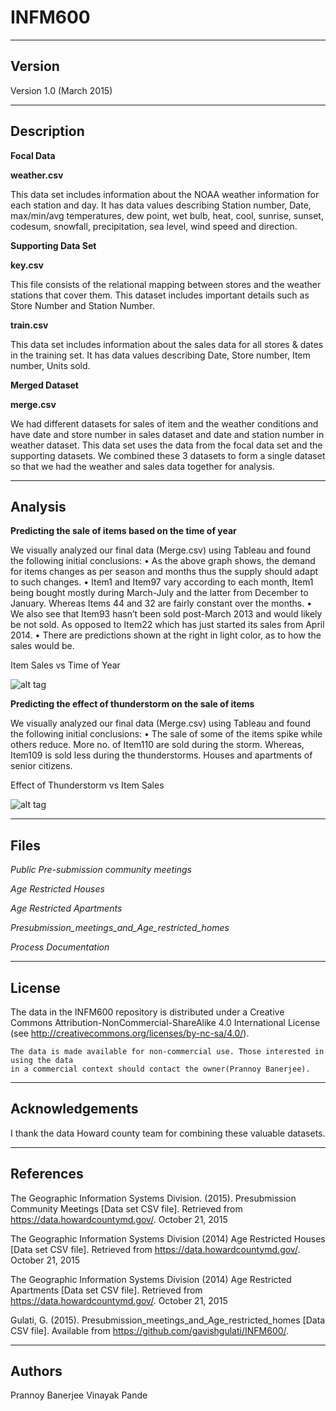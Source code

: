 # INFM600
-------
Version
-------

Version 1.0 (March 2015)

-----------
Description
-----------

**Focal Data**

**weather.csv**

This data set includes information about the NOAA weather information for each station and day. It has data values describing Station number, Date, max/min/avg temperatures, dew point, wet bulb, heat, cool, sunrise, sunset, codesum, snowfall, precipitation, sea level, wind speed and direction.

**Supporting Data Set**

**key.csv**

This file consists of the relational mapping between stores and the weather stations that cover them. This dataset includes important details such as Store Number and Station Number.





**train.csv**

This data set includes information about the sales data for all stores & dates in the training set. It has data values describing Date, Store number, Item number, Units sold. 

**Merged Dataset**

**merge.csv**

We had different datasets for sales of item and the weather conditions and have date and store number in sales dataset and date and station number in weather dataset. This data set uses the data from the focal data set and the supporting datasets. We combined these 3 datasets to form a single dataset so that we had the weather and sales data together for analysis.



---------------
Analysis
---------------

**Predicting the sale of items based on the time of year**

We visually analyzed our final data (Merge.csv) using Tableau and found the following initial conclusions:
•	As the above graph shows, the demand for items changes as per season and months thus the supply should adapt to such changes. 
•	Item1 and Item97 vary according to each month, Item1 being bought mostly during March-July and the latter from December to January. Whereas Items 44 and 32 are fairly constant over the months. 
•	We also see that Item93 hasn’t been sold post-March 2013 and would likely be not sold. 
As opposed to Item22 which has just started its sales from April 2014. 
•	There are predictions shown at the right in light color, as to how the sales would be.


Item Sales vs Time of Year

![alt tag](https://github.com/Prannoy123/INFM-600/item-sales-vs-time-of-year.png)

**Predicting the effect of thunderstorm on the sale of items**

We visually analyzed our final data (Merge.csv) using Tableau and found the following initial conclusions:
•	The sale of some of the items spike while others reduce. More no. of Item110 are sold during the storm. Whereas, Item109 is sold less during the thunderstorms.
Houses and apartments of senior citizens.

Effect of Thunderstorm vs Item Sales

![alt tag](https://github.com/Prannoy123/INFM-600/effect-of-thunderstorm.png)

-----
Files
-----

*Public Pre-submission community meetings*

*Age Restricted Houses*

*Age Restricted Apartments*

*Presubmission_meetings_and_Age_restricted_homes*

*Process Documentation*

------- 
License
-------

The data in the INFM600 repository is distributed under a Creative Commons 
Attribution-NonCommercial-ShareAlike 4.0 International License (see 
http://creativecommons.org/licenses/by-nc-sa/4.0/).
   
	The data is made available for non-commercial use. Those interested in using the data 
   	in a commercial context should contact the owner(Prannoy Banerjee).

----------------
Acknowledgements
----------------

   I thank the data Howard county team for combining these valuable datasets.

----------
References
----------

The Geographic Information Systems Division. (2015). Presubmission Community Meetings [Data set CSV file]. Retrieved from https://data.howardcountymd.gov/. October 21, 2015

The Geographic Information Systems Division (2014) Age Restricted Houses [Data set CSV file]. Retrieved from https://data.howardcountymd.gov/. October 21, 2015

The Geographic Information Systems Division (2014) Age Restricted Apartments [Data set CSV file]. Retrieved from https://data.howardcountymd.gov/. October 21, 2015

Gulati, G. (2015). Presubmission_meetings_and_Age_restricted_homes [Data CSV file]. Available from https://github.com/gavishgulati/INFM600/.

-------
Authors
-------

Prannoy Banerjee
Vinayak Pande
